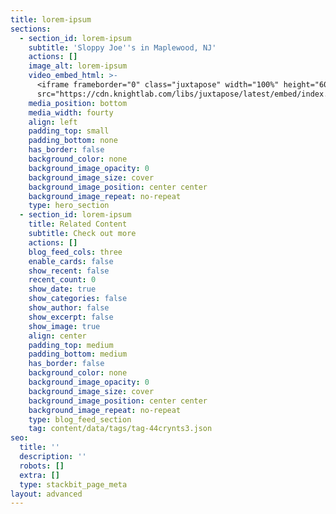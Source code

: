 ```yaml
---
title: lorem-ipsum
sections:
  - section_id: lorem-ipsum
    subtitle: 'Sloppy Joe''s in Maplewood, NJ'
    actions: []
    image_alt: lorem-ipsum
    video_embed_html: >-
      <iframe frameborder="0" class="juxtapose" width="100%" height="600"
      src="https://cdn.knightlab.com/libs/juxtapose/latest/embed/index.html?uid=e7b270f2-0429-11ec-abb7-b9a7ff2ee17c"></iframe>
    media_position: bottom
    media_width: fourty
    align: left
    padding_top: small
    padding_bottom: none
    has_border: false
    background_color: none
    background_image_opacity: 0
    background_image_size: cover
    background_image_position: center center
    background_image_repeat: no-repeat
    type: hero_section
  - section_id: lorem-ipsum
    title: Related Content
    subtitle: Check out more
    actions: []
    blog_feed_cols: three
    enable_cards: false
    show_recent: false
    recent_count: 0
    show_date: true
    show_categories: false
    show_author: false
    show_excerpt: false
    show_image: true
    align: center
    padding_top: medium
    padding_bottom: medium
    has_border: false
    background_color: none
    background_image_opacity: 0
    background_image_size: cover
    background_image_position: center center
    background_image_repeat: no-repeat
    type: blog_feed_section
    tag: content/data/tags/tag-44crynts3.json
seo:
  title: ''
  description: ''
  robots: []
  extra: []
  type: stackbit_page_meta
layout: advanced
---
```

